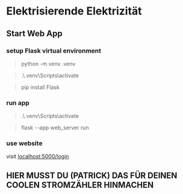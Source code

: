 # Elektrisierende Elektrizität


## Start Web App

### setup Flask virtual environment
> python -m venv .venv

> .\\.venv\Scripts\activate

> pip install Flask


### run app
> .\\.venv\Scripts\activate

> flask --app web_server run

### use website

visit [localhost:5000/login]

## HIER MUSST DU (PATRICK) DAS FÜR DEINEN COOLEN STROMZÄHLER HINMACHEN




[localhost:5000/login]:<http://localhost:5000/login>